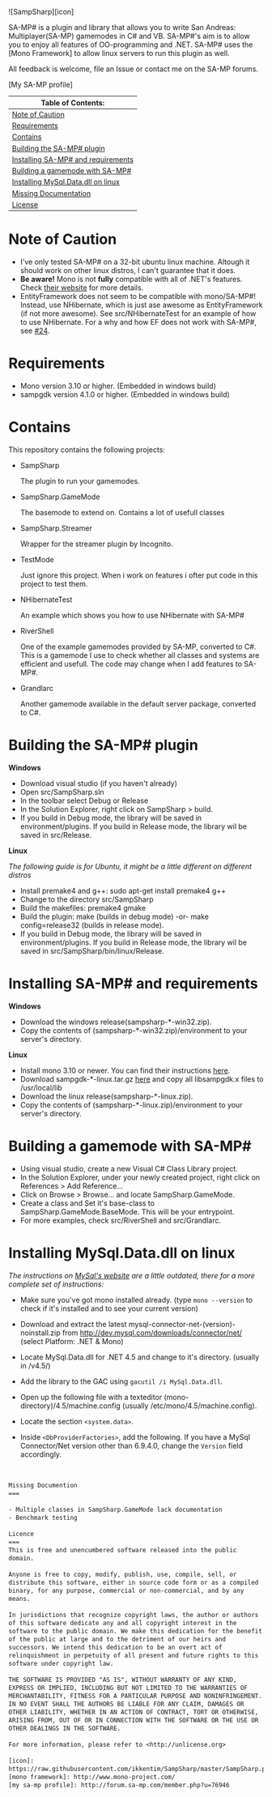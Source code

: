 ![SampSharp][icon]

SA-MP# is a plugin and library that allows you to write San Andreas: Multiplayer(SA-MP) gamemodes in C# and VB. SA-MP#'s aim is to allow you to enjoy all features of OO-programming and .NET. SA-MP# uses the [Mono Framework] to allow linux servers to run this plugin as well.

All feedback is welcome, file an Issue or contact me on the SA-MP forums. 

[My SA-MP profile]

| **Table of Contents:** |
| --- |
| [Note of Caution](#note-of-caution) |
| [Requirements](#requirements) |
| [Contains](#contains) |
| [Building the SA-MP# plugin](#building-the-sa-mp-plugin) |
| [Installing SA-MP# and requirements](#installing-sa-mp-and-requirements) |
| [Building a gamemode with SA-MP#](#building-a-gamemode-with-sa-mp) |
| [Installing MySql.Data.dll on linux](#installing-mysqldatadll-on-linux) |
| [Missing Documentation](#missing-documention) |
| [License](#licence) |

Note of Caution
===
- I've only tested SA-MP# on a 32-bit ubuntu linux machine. Altough it should work on other linux distros, I can't guarantee that it does.
- **Be aware!** Mono is not **fully** compatible with all of .NET's features. Check [their website](http://www.mono-project.com/Compatibility) for more details.
- EntityFramework does not seem to be compatible with mono/SA-MP#! Instead, use NHibernate, which is just ase awesome as EntityFramework (if not more awesome). See src/NHibernateTest for an example of how to use NHibernate. For a why and how EF does not work with SA-MP#, see [#24](https://github.com/ikkentim/SampSharp/issues/24).

Requirements
===
- Mono version 3.10 or higher. (Embedded in windows build)
- sampgdk version 4.1.0 or higher. (Embedded in windows build)

Contains
===
This repository contains the following projects:
* SampSharp

  The plugin to run your gamemodes.
  
* SampSharp.GameMode

  The basemode to extend on. Contains a lot of usefull classes

* SampSharp.Streamer

  Wrapper for the streamer plugin by Incognito.
  
* TestMode

  Just ignore this project. When i work on features i ofter put code in this project to test them.

* NHibernateTest

  An example which shows you how to use NHibernate with SA-MP#

* RiverShell

  One of the example gamemodes provided by SA-MP, converted to C#. This is a gamemode I use to check whether all classes and systems are efficient and usefull. The code may change when I add features to SA-MP#.

* Grandlarc

  Another gamemode available in the default server package, converted to C#.

Building the SA-MP# plugin
===
**Windows**

- Download visual studio (if you haven't already)
- Open src/SampSharp.sln
- In the toolbar select Debug or Release
- In the Solution Explorer, right click on SampSharp > build.
- If you build in Debug mode, the library will be saved in environment/plugins. If you build in Release mode, the library wil be saved in src/Release.

**Linux**

*The following guide is for Ubuntu, it might be a little different on different distros*

- Install premake4 and g++: sudo apt-get install premake4 g++
- Change to the directory src/SampSharp
- Build the makefiles: premake4 gmake
- Build the plugin: make (builds in debug mode) -or- make config=release32 (builds in release mode).
- If you build in Debug mode, the library will be saved in environment/plugins. If you build in Release mode, the library wil be saved in src/SampSharp/bin/linux/Release.

Installing SA-MP# and requirements
===
**Windows**

- Download the windows release(sampsharp-*-win32.zip).
- Copy the contents of (sampsharp-*-win32.zip)/environment to your server's directory.

**Linux**

- Install mono 3.10 or newer. You can find their instructions [here](http://www.mono-project.com/download/#download-lin).
- Download sampgdk-*-linux.tar.gz [here](https://github.com/Zeex/sampgdk/releases) and copy all libsampgdk.x files to /usr/local/lib
- Download the linux release(sampsharp-*-linux.zip).
- Copy the contents of (sampsharp-*-linux.zip)/environment to your server's directory.

Building a gamemode with SA-MP#
===
- Using visual studio, create a new Visual C# Class Library project.
- In the Solution Explorer, under your newly created project, right click on References > Add Reference...
- Click on Browse > Browse... and locate SampSharp.GameMode.
- Create a class and Set it's base-class to SampSharp.GameMode.BaseMode. This will be your entrypoint.
- For more examples, check src/RiverShell and src/Grandlarc.

Installing MySql.Data.dll on linux
===
*The instructions on [MySql's website](http://dev.mysql.com/doc/connector-net/en/connector-net-installation-unix.html) are a little outdated, there for a more complete set of instructions:*

- Make sure you've got mono installed already. (type ```mono --version``` to check if it's installed and to see your current version)
- Download and extract the latest mysql-connector-net-(version)-noinstall.zip from http://dev.mysql.com/downloads/connector/net/ (select Platform: .NET & Mono)
- Locate MySql.Data.dll for .NET 4.5 and change to it's directory. (usually in /v4.5/)
- Add the library to the GAC using ```gacutil /i MySql.Data.dll```.
- Open up the following file with a texteditor (mono-directory)/4.5/machine.config (usually /etc/mono/4.5/machine.config).
- Locate the section ```<system.data>```.
- Inside ```<DbProviderFactories>```, add the following. If you have a MySql Connector/Net version other than 6.9.4.0, change the ```Version``` field accordingly.

  ```
<add name="MySQL Data Provider" invariant="MySql.Data.MySqlClient"
                 description=".Net Framework Data Provider for MySQL"
                 type="MySql.Data.MySqlClient.MySqlClientFactory, MySql.Data, Version=6.9.4.0, Culture=neutral, PublicKeyToken=c5687fc88969c44d" />
```

Missing Documention
===

- Multiple classes in SampSharp.GameMode lack documentation
- Benchmark testing

Licence
===
This is free and unencumbered software released into the public domain.

Anyone is free to copy, modify, publish, use, compile, sell, or
distribute this software, either in source code form or as a compiled
binary, for any purpose, commercial or non-commercial, and by any
means.

In jurisdictions that recognize copyright laws, the author or authors
of this software dedicate any and all copyright interest in the
software to the public domain. We make this dedication for the benefit
of the public at large and to the detriment of our heirs and
successors. We intend this dedication to be an overt act of
relinquishment in perpetuity of all present and future rights to this
software under copyright law.

THE SOFTWARE IS PROVIDED "AS IS", WITHOUT WARRANTY OF ANY KIND,
EXPRESS OR IMPLIED, INCLUDING BUT NOT LIMITED TO THE WARRANTIES OF
MERCHANTABILITY, FITNESS FOR A PARTICULAR PURPOSE AND NONINFRINGEMENT.
IN NO EVENT SHALL THE AUTHORS BE LIABLE FOR ANY CLAIM, DAMAGES OR
OTHER LIABILITY, WHETHER IN AN ACTION OF CONTRACT, TORT OR OTHERWISE,
ARISING FROM, OUT OF OR IN CONNECTION WITH THE SOFTWARE OR THE USE OR
OTHER DEALINGS IN THE SOFTWARE.

For more information, please refer to <http://unlicense.org>

[icon]: https://raw.githubusercontent.com/ikkentim/SampSharp/master/SampSharp.png
[mono framework]: http://www.mono-project.com/
[my sa-mp profile]: http://forum.sa-mp.com/member.php?u=76946

